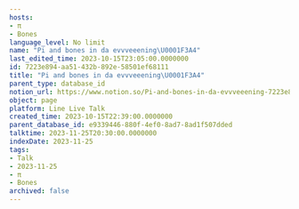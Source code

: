 ```yaml
---
hosts:
- π
- Bones
language_level: No limit
name: "Pi and bones in da evvveeening\U0001F3A4"
last_edited_time: 2023-10-15T23:05:00.0000000
id: 7223e894-aa51-432b-892e-58501ef68111
title: "Pi and bones in da evvveeening\U0001F3A4"
parent_type: database_id
notion_url: https://www.notion.so/Pi-and-bones-in-da-evvveeening-7223e894aa51432b892e58501ef68111
object: page
platform: Line Live Talk
created_time: 2023-10-15T22:39:00.0000000
parent_database_id: e9339446-880f-4ef0-8ad7-8ad1f507dded
talktime: 2023-11-25T20:30:00.0000000
indexDate: 2023-11-25
tags:
- Talk
- 2023-11-25
- π
- Bones
archived: false
---
```



   
   
   
   

   
























